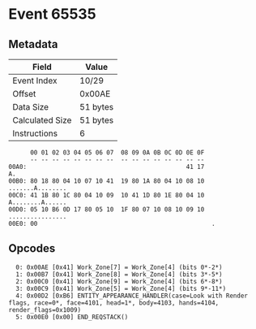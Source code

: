 # Event 65535

## Metadata

| Field           | Value    |
|-----------------|----------|
| Event Index     | 10/29    |
| Offset          | 0x00AE   |
| Data Size       | 51 bytes |
| Calculated Size | 51 bytes |
| Instructions    | 6        |

```
      00 01 02 03 04 05 06 07  08 09 0A 0B 0C 0D 0E 0F
      -- -- -- -- -- -- -- --  -- -- -- -- -- -- -- --
00A0:                                            41 17                A.
00B0: 80 18 80 04 10 07 10 41  19 80 1A 80 04 10 08 10  .......A........
00C0: 41 1B 80 1C 80 04 10 09  10 41 1D 80 1E 80 04 10  A........A......
00D0: 05 10 B6 0D 17 80 05 10  1F 80 07 10 08 10 09 10  ................
00E0: 00                                                .               
```

## Opcodes

```
  0: 0x00AE [0x41] Work_Zone[7] = Work_Zone[4] (bits 0*-2*)
  1: 0x00B7 [0x41] Work_Zone[8] = Work_Zone[4] (bits 3*-5*)
  2: 0x00C0 [0x41] Work_Zone[9] = Work_Zone[4] (bits 6*-8*)
  3: 0x00C9 [0x41] Work_Zone[5] = Work_Zone[4] (bits 9*-11*)
  4: 0x00D2 [0xB6] ENTITY_APPEARANCE_HANDLER(case=Look with Render flags, race=0*, face=4101, head=1*, body=4103, hands=4104, render_flags=0x1009)
  5: 0x00E0 [0x00] END_REQSTACK()
```
